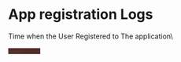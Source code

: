 # App registration Logs

Time when the User Registered to The application\

![](../.gitbook/assets/image%20%28111%29.png)


